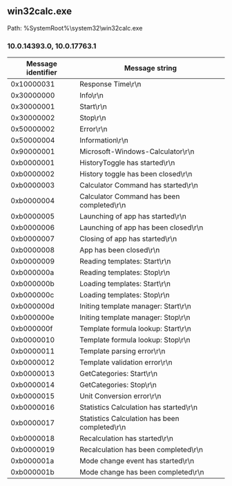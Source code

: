 ## win32calc.exe

Path: %SystemRoot%\system32\win32calc.exe

### 10.0.14393.0, 10.0.17763.1

Message identifier | Message string
--- | ---
0x10000031 | Response Time\r\n
0x30000000 | Info\r\n
0x30000001 | Start\r\n
0x30000002 | Stop\r\n
0x50000002 | Error\r\n
0x50000004 | Information\r\n
0x90000001 | Microsoft-Windows-Calculator\r\n
0xb0000001 | HistoryToggle has started\r\n
0xb0000002 | History toggle has been closed\r\n
0xb0000003 | Calculator Command has started\r\n
0xb0000004 | Calculator Command has been completed\r\n
0xb0000005 | Launching of app has started\r\n
0xb0000006 | Launching of app has been closed\r\n
0xb0000007 | Closing of app has started\r\n
0xb0000008 | App has been closed\r\n
0xb0000009 | Reading templates: Start\r\n
0xb000000a | Reading templates: Stop\r\n
0xb000000b | Loading templates: Start\r\n
0xb000000c | Loading templates: Stop\r\n
0xb000000d | Initing template manager: Start\r\n
0xb000000e | Initing template manager: Stop\r\n
0xb000000f | Template formula lookup: Start\r\n
0xb0000010 | Template formula lookup: Stop\r\n
0xb0000011 | Template parsing error\r\n
0xb0000012 | Template validation error\r\n
0xb0000013 | GetCategories: Start\r\n
0xb0000014 | GetCategories: Stop\r\n
0xb0000015 | Unit Conversion error\r\n
0xb0000016 | Statistics Calculation has started\r\n
0xb0000017 | Statistics Calculation has been completed\r\n
0xb0000018 | Recalculation has started\r\n
0xb0000019 | Recalculation has been completed\r\n
0xb000001a | Mode change event has started\r\n
0xb000001b | Mode change has been completed\r\n

